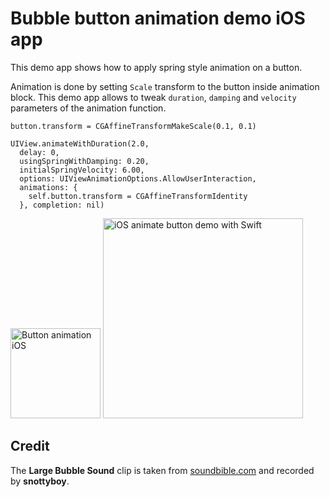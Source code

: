 # Bubble button animation demo iOS app

This demo app shows how to apply spring style animation on a button.

Animation is done by setting `Scale` transform to the button inside animation block. This demo app allows to tweak `duration`, `damping` and `velocity` parameters of the animation function.

    button.transform = CGAffineTransformMakeScale(0.1, 0.1)

    UIView.animateWithDuration(2.0,
      delay: 0,
      usingSpringWithDamping: 0.20,
      initialSpringVelocity: 6.00,
      options: UIViewAnimationOptions.AllowUserInteraction,
      animations: {
        self.button.transform = CGAffineTransformIdentity
      }, completion: nil)

<img src='https://raw.githubusercontent.com/evgenyneu/bubble-button-animation-ios-swift/master/images/animation.gif' width='144' alt='Button animation iOS'>

<img src='https://raw.githubusercontent.com/evgenyneu/bubble-button-animation-ios-swift/master/images/screenshot.png' width='320' alt='iOS animate button demo with Swift'>


## Credit

The **Large Bubble Sound** clip is taken from [soundbible.com](http://soundbible.com/1345-Large-Bubble.html) and recorded by **snottyboy**.
